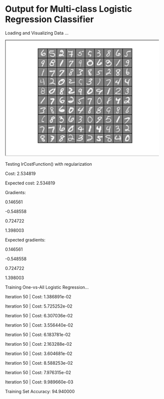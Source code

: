 # Output for Multi-class Logistic Regression Classifier

Loading and Visualizing Data ...

![log_reg_multi](img/log_reg_multi.png)



Testing lrCostFunction() with regularization

Cost: 2.534819

Expected cost: 2.534819



Gradients:

 0.146561 

 -0.548558 

 0.724722 

 1.398003 



Expected gradients:

 0.146561

 -0.548558

 0.724722

 1.398003




Training One-vs-All Logistic Regression...

Iteration    50 | Cost: 1.386891e-02

Iteration    50 | Cost: 5.725252e-02

Iteration    50 | Cost: 6.307036e-02

Iteration    50 | Cost: 3.556440e-02

Iteration    50 | Cost: 6.183781e-02

Iteration    50 | Cost: 2.163288e-02

Iteration    50 | Cost: 3.604681e-02

Iteration    50 | Cost: 8.588253e-02

Iteration    50 | Cost: 7.976315e-02

Iteration    50 | Cost: 9.989660e-03





Training Set Accuracy: 94.940000
